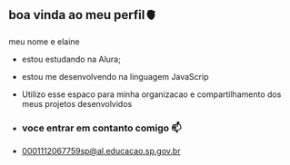 ## boa vinda ao meu perfil🫀

meu nome e elaine 

- estou estudando na Alura;  
- estou me desenvolvendo na linguagem JavaScrip
- Utilizo esse espaco para minha organizacao e compartilhamento dos meus projetos desenvolvidos

- ### voce entrar em contanto comigo 📫

- 0001112067759sp@al.educacao.sp.gov.br
